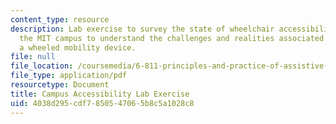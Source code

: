 ```yaml
---
content_type: resource
description: Lab exercise to survey the state of wheelchair accessibility on and around
  the MIT campus to understand the challenges and realities associated with using
  a wheeled mobility device.
file: null
file_location: /coursemedia/6-811-principles-and-practice-of-assistive-technology-fall-2014/4038d295cdf7850547065b8c5a1028c8_MIT6_811F14_CampusAccess.pdf
file_type: application/pdf
resourcetype: Document
title: Campus Accessibility Lab Exercise
uid: 4038d295-cdf7-8505-4706-5b8c5a1028c8
---
```

